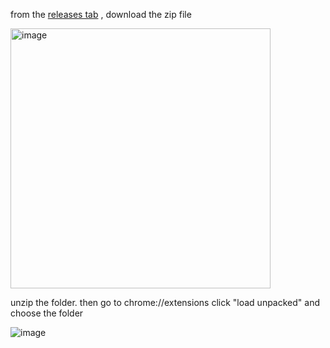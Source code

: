 from the [releases tab](https://github.com/sahir2k/twitter_face_swap/releases/tag/prod) , download the zip file 

<img width="416" alt="image" src="https://github.com/sahir2k/twitter_face_swap/assets/117151647/38f861b7-0aa1-498a-a5ca-13806c13a80c">

unzip the folder.
then go to chrome://extensions click "load unpacked" and choose the folder


![image](https://github.com/sahir2k/twitter_face_swap/assets/117151647/b00cae34-c50b-4df0-9d76-89f6902bc441)
